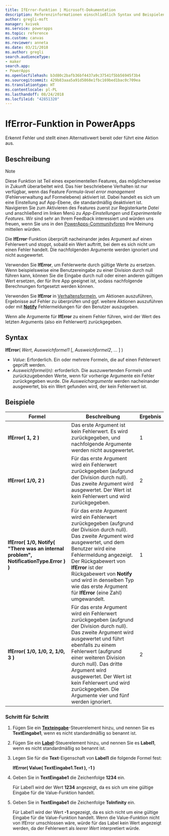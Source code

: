 ```yaml
---
title: IfError-Funktion | Microsoft-Dokumentation
description: Referenzinformationen einschließlich Syntax und Beispielen für die IfError-Funktion in PowerApps
author: gregli-msft
manager: kvivek
ms.service: powerapps
ms.topic: reference
ms.custom: canvas
ms.reviewer: anneta
ms.date: 03/21/2018
ms.author: gregli
search.audienceType:
- maker
search.app:
- PowerApps
ms.openlocfilehash: b3d80c2bafb36bf4437a9c37541f5bb56945f3b4
ms.sourcegitcommit: 429b83aaa5a91d5868e1fbc169bed1bac0c709ea
ms.translationtype: HT
ms.contentlocale: pl-PL
ms.lasthandoff: 08/24/2018
ms.locfileid: "42851320"
---
```

# <a name="iferror-function-in-powerapps"></a>IfError-Funktion in PowerApps
Erkennt Fehler und stellt einen Alternativwert bereit oder führt eine Aktion aus.

## <a name="description"></a>Beschreibung
> [!NOTE]
> Diese Funktion ist Teil eines experimentellen Features, das möglicherweise in Zukunft überarbeitet wird.  Das hier beschriebene Verhalten ist nur verfügbar, wenn das Feature *Formula-level error management* (Fehlerverwaltung auf Formelebene) aktiviert ist.  Dabei handelt es sich um eine Einstellung auf App-Ebene, die standardmäßig deaktiviert ist.  Navigieren Sie zum Aktivieren des Features zuerst zur Registerkarte *Datei* und anschließend im linken Menü zu *App-Einstellungen* und *Experimentelle Features*.  Wir sind sehr an Ihrem Feedback interessiert und würden uns freuen, wenn Sie uns in den [PowerApps-Communityforen](https://powerusers.microsoft.com/t5/Expressions-and-Formulas/bd-p/How-To) Ihre Meinung mitteilen würden.

Die **IfError**-Funktion überprüft nacheinander jedes Argument auf einen Fehlerwert und stoppt, sobald ein Wert auftritt, bei dem es sich nicht um einen Fehler handelt.  Die nachfolgenden Argumente werden ignoriert und nicht ausgewertet.

Verwenden Sie **IfError**, um Fehlerwerte durch gültige Werte zu ersetzen.  Wenn beispielsweise eine Benutzereingabe zu einer Division durch null führen kann, können Sie die Eingabe durch null oder einen anderen gültigen Wert ersetzen, der für Ihre App geeignet ist, sodass nachfolgende Berechnungen fortgesetzt werden können.

Verwenden Sie **IfError** in [Verhaltensformeln](../working-with-formulas-in-depth.md), um Aktionen auszuführen, Ergebnisse auf Fehler zu überprüfen und ggf. weitere Aktionen auszuführen oder mit [**Notify**](function-showerror.md) Fehlermeldungen für den Benutzer auszugeben.

Wenn alle Argumente für **IfError** zu einem Fehler führen, wird der Wert des letzten Arguments (also ein Fehlerwert) zurückgegeben. 

## <a name="syntax"></a>Syntax
**IfError**( *Wert*, *Ausweichformel1* [, *Ausweichformel2*, ... ] )

* *Value*: Erforderlich. Ein oder mehrere Formeln, die auf einen Fehlerwert geprüft werden. 
* *Ausweichformel(n)*: erforderlich. Die auszuwertenden Formeln und zurückzugebenden Werte, wenn für vorherige Argumente ein Fehler zurückgegeben wurde.  Die *Ausweichargumente* werden nacheinander ausgewertet, bis ein Wert gefunden wird, der kein Fehlerwert ist.

## <a name="examples"></a>Beispiele

| Formel | Beschreibung | Ergebnis |
| --- | --- | --- |
| **IfError( 1, 2 )** |Das erste Argument ist kein Fehlerwert.  Es wird zurückgegeben, und nachfolgende Argumente werden nicht ausgewertet.   | 1 |
| **IfError( 1/0, 2 )** | Für das erste Argument wird ein Fehlerwert zurückgegeben (aufgrund der Division durch null).  Das zweite Argument wird ausgewertet. Der Wert ist kein Fehlerwert und wird zurückgegeben. | 2 | 
| **IfError( 1/0, Notify( "There was an internal problem", NotificationType.Error ) )** | Für das erste Argument wird ein Fehlerwert zurückgegeben (aufgrund der Division durch null).  Das zweite Argument wird ausgewertet, und dem Benutzer wird eine Fehlermeldung angezeigt.  Der Rückgabewert von **IfError** ist der Rückgabewert von **Notify** und wird in denselben Typ wie das erste Argument für **IfError** (eine Zahl) umgewandelt. | 1 |
| **IfError( 1/0, 1/0, 2, 1/0, 3 )** | Für das erste Argument wird ein Fehlerwert zurückgegeben (aufgrund der Division durch null).  Das zweite Argument wird ausgewertet und führt ebenfalls zu einem Fehlerwert (aufgrund einer weiteren Division durch null).  Das dritte Argument wird ausgewertet. Der Wert ist kein Fehlerwert und wird zurückgegeben.  Die Argumente vier und fünf werden ignoriert.  | 2 |

### <a name="step-by-step"></a>Schritt für Schritt

1. Fügen Sie ein **[Texteingabe](../controls/control-text-input.md)**-Steuerelement hinzu, und nennen Sie es **TextEingabe1**, wenn es nicht standardmäßig so benannt ist.

2. Fügen Sie ein **[Label](../controls/control-text-box.md)**-Steuerelement hinzu, und nennen Sie es **Label1**, wenn es nicht standardmäßig so benannt ist.

3. Legen Sie für die **Text**-Eigenschaft von **Label1** die folgende Formel fest:

    **IfError( Value( TextEingabe1.Text ), -1 )**

4. Geben Sie in **TextEingabe1** die Zeichenfolge **1234** ein.  

    Für Label1 wird der Wert **1234** angezeigt, da es sich um eine gültige Eingabe für die Value-Funktion handelt.

5. Geben Sie in **TextEingabe1** die Zeichenfolge **ToInfinity** ein.

    Für Label1 wird der Wert **-1** angezeigt, da es sich nicht um eine gültige Eingabe für die Value-Funktion handelt.  Wenn die Value-Funktion nicht von IfError umschlossen wäre, würde für das Label kein Wert angezeigt werden, da der Fehlerwert als *leerer Wert* interpretiert würde. 

